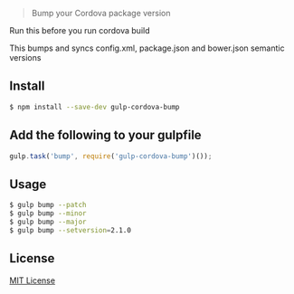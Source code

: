 > Bump your Cordova package version

Run this before you run cordova build

This bumps and syncs config.xml, package.json and bower.json semantic versions

## Install

```sh
$ npm install --save-dev gulp-cordova-bump
```

## Add the following to your gulpfile

```js
gulp.task('bump', require('gulp-cordova-bump')());
```
## Usage
```sh
$ gulp bump --patch
$ gulp bump --minor
$ gulp bump --major
$ gulp bump --setversion=2.1.0
```


## License

[MIT License](http://en.wikipedia.org/wiki/MIT_License)

